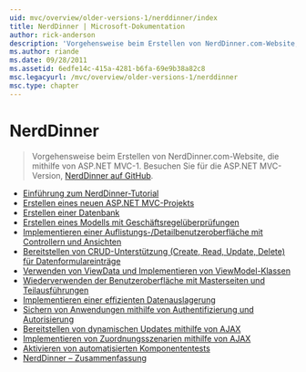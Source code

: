 ```yaml
---
uid: mvc/overview/older-versions-1/nerddinner/index
title: NerdDinner | Microsoft-Dokumentation
author: rick-anderson
description: 'Vorgehensweise beim Erstellen von NerdDinner.com-Website, die mithilfe von ASP.NET MVC-1. Für die ASP.NET MVC 3-Version finden Sie unter "Nerddinner" auf GitHub.'
ms.author: riande
ms.date: 09/28/2011
ms.assetid: 6edfe14c-415a-4281-b6fa-69e9b38a82c8
msc.legacyurl: /mvc/overview/older-versions-1/nerddinner
msc.type: chapter
---
```

<a name="nerddinner"></a>NerdDinner
====================
> Vorgehensweise beim Erstellen von NerdDinner.com-Website, die mithilfe von ASP.NET MVC-1. Besuchen Sie für die ASP.NET MVC-Version, [NerdDinner auf GitHub](https://github.com/AspNetMVPSamples/NerdDinner).


- [Einführung zum NerdDinner-Tutorial](introducing-the-nerddinner-tutorial.md)
- [Erstellen eines neuen ASP.NET MVC-Projekts](create-a-new-aspnet-mvc-project.md)
- [Erstellen einer Datenbank](create-a-database.md)
- [Erstellen eines Modells mit Geschäftsregelüberprüfungen](build-a-model-with-business-rule-validations.md)
- [Implementieren einer Auflistungs-/Detailbenutzeroberfläche mit Controllern und Ansichten](use-controllers-and-views-to-implement-a-listingdetails-ui.md)
- [Bereitstellen von CRUD-Unterstützung (Create, Read, Update, Delete) für Datenformulareinträge](provide-crud-create-read-update-delete-data-form-entry-support.md)
- [Verwenden von ViewData und Implementieren von ViewModel-Klassen](use-viewdata-and-implement-viewmodel-classes.md)
- [Wiederverwenden der Benutzeroberfläche mit Masterseiten und Teilausführungen](re-use-ui-using-master-pages-and-partials.md)
- [Implementieren einer effizienten Datenauslagerung](implement-efficient-data-paging.md)
- [Sichern von Anwendungen mithilfe von Authentifizierung und Autorisierung](secure-applications-using-authentication-and-authorization.md)
- [Bereitstellen von dynamischen Updates mithilfe von AJAX](use-ajax-to-deliver-dynamic-updates.md)
- [Implementieren von Zuordnungsszenarien mithilfe von AJAX](use-ajax-to-implement-mapping-scenarios.md)
- [Aktivieren von automatisierten Komponententests](enable-automated-unit-testing.md)
- [NerdDinner – Zusammenfassung](nerddinner-wrap-up.md)
